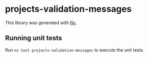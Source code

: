 # projects-validation-messages

This library was generated with [Nx](https://nx.dev).

## Running unit tests

Run `nx test projects-validation-messages` to execute the unit tests.
